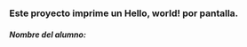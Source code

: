 ### Este proyecto imprime un Hello, world! por pantalla.

##### Nombre del alumno: <Mario Aguilera Alcalde>

